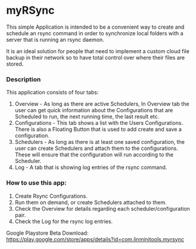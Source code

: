 # myRSync

This simple Application is intended to be a convenient way to create and schedule an rsync command in order to synchronize local folders with a server that is running an rsync daemon.

It is an ideal solution for people that need to implement a custom cloud file backup in their network so to have total control over where their files are stored.

<h3>Description</h3>

This application consists of four tabs:
1. Overview - As long as there are active Schedulers, In Overview tab the user can get quick information about the Configurations that are Scheduled to run, the next running time, the last result etc.
2. Configurations - This tab shows a list with the Users Configurations. There is also a Floating Button that is used to add create and save a configuration.
3. Schedulers - As long as there is at least one saved configuration, the user can create Schedulers and attach them to the configurations. These will ensure that the configuration will run according to the Scheduler.
4. Log - A tab that is showing log entries of the rsync command. 


<h3>How to use this app:</h3>

1. Create Rsync Configurations.
2. Run them on demand, or create Schedulers attached to them.
3. Check the Overview for details regarding each scheduler/configuration pair.
4. Check the Log for the rsync log entries.

Google Playstore Beta Download: <a href="https://play.google.com/store/apps/details?id=com.linminitools.myrsync" target="_blank">https://play.google.com/store/apps/details?id=com.linminitools.myrsync</a>
